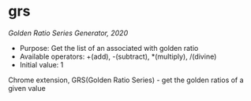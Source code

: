 # grs
*Golden Ratio Series Generator, 2020*

- Purpose: Get the list of an associated with golden ratio
- Available operators: +(add), -(subtract),  *(multiply), /(divine)
- Initial value: 1

Chrome extension, GRS(Golden Ratio Series) - get the golden ratios of a given value
